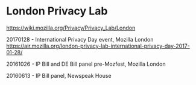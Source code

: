 # London Privacy Lab

https://wiki.mozilla.org/Privacy/Privacy_Lab/London

20170128 - International Privacy Day event, Mozilla London https://air.mozilla.org/london-privacy-lab-international-privacy-day-2017-01-28/

20161026 - IP Bill and DE Bill panel pre-Mozfest, Mozilla London

20160613 - IP Bill panel, Newspeak House
